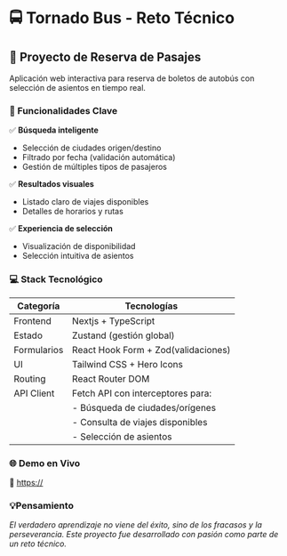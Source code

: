 # 🚍 Tornado Bus - Reto Técnico

## 🌟 Proyecto de Reserva de Pasajes

Aplicación web interactiva para reserva de boletos de autobús con selección de asientos en tiempo real.

### 🎯 Funcionalidades Clave

✅ **Búsqueda inteligente**  
- Selección de ciudades origen/destino  
- Filtrado por fecha (validación automática)  
- Gestión de múltiples tipos de pasajeros  

✅ **Resultados visuales**  
- Listado claro de viajes disponibles  
- Detalles de horarios y rutas  

✅ **Experiencia de selección**  
- Visualización de disponibilidad  
- Selección intuitiva de asientos  

### 💻 Stack Tecnológico

| Categoría       | Tecnologías                                                                 |
|-----------------|-----------------------------------------------------------------------------|
| Frontend        | Nextjs + TypeScript                                                       |
| Estado          | Zustand (gestión global)                                                    |
| Formularios     | React Hook Form + Zod(validaciones)                                        |
| UI              | Tailwind CSS + Hero Icons                                                 |
| Routing         | React Router DOM                                                            |
| API Client      | Fetch API con interceptores para:                                           |
|                 | - Búsqueda de ciudades/orígenes                                             |
|                 | - Consulta de viajes disponibles                                            |
|                 | - Selección de asientos                                                     |

### 🌐 Demo en Vivo  
🔗 [https://](https://tornado-bus-company.vercel.app/)


### 💡Pensamiento
*El verdadero aprendizaje no viene del éxito, sino de los fracasos y la perseverancia.
Este proyecto fue desarrollado con pasión como parte de un reto técnico.*